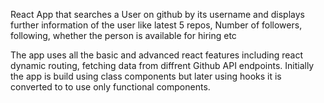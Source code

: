 React App that searches a User on github by its username and displays further information of the user like latest 5 repos, Number of followers, following, whether the person is available for hiring etc

The app uses all the basic and advanced react features including react  dynamic routing, fetching data from diffrent Github API endpoints.
Initially the app is build using class components but later using hooks it is converted to to use only functional components.

